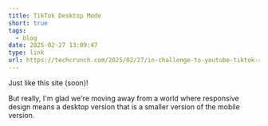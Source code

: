 ```yaml
---
title: TikTok Desktop Mode
short: true
tags:
  - blog
date: 2025-02-27 13:09:47
type: link
url: https://techcrunch.com/2025/02/27/in-challenge-to-youtube-tiktok-revamps-its-desktop-platform/
---
```


Just like this site (soon)!

But really, I'm glad we're moving away from a world where responsive design means a desktop version that is a smaller version of the mobile version.
